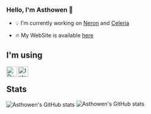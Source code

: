 ### Hello, I'm Asthowen 👋

- 💡 I’m currently working on [Neron](https://github.com/NeronApp) and [Celeria](https://github.com/Asthowen/Celeria-music-player)

- 🔥 My WebSite is available [here](https://asthowen.com)


## I'm using

<img align="left" alt="PyCharm Professional" width="27px" src="https://upload.wikimedia.org/wikipedia/commons/thumb/a/a1/PyCharm_Logo.svg/1024px-PyCharm_Logo.svg.png"/>
<img align="left" alt="Intellij Ultimate" width="27px" src="https://resources.jetbrains.com/storage/products/intellij-idea/img/meta/intellij-idea_logo_300x300.png"/>
<br/>

## Stats

<img align="center" alt="Asthowen's GitHub stats" src="https://github-readme-stats.vercel.app/api?username=Asthowen&show_icons=true&hide_border=true&theme=tokyonight" />
<img alt="Asthowen's GitHub stats" src="https://github-readme-stats.vercel.app/api/top-langs/?username=Asthowen&layout=compact&show_icons=true&hide_border=true&theme=tokyonight" />
